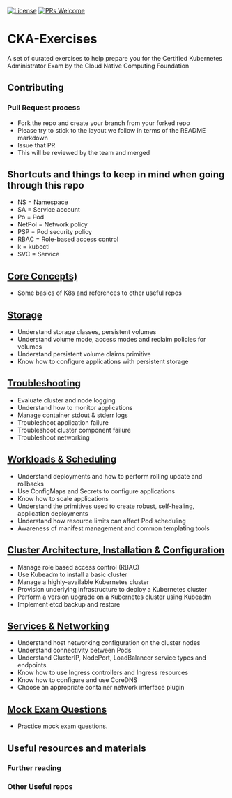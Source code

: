 [![License](https://img.shields.io/badge/License-Apache_2.0-blue.svg)](https://opensource.org/licenses/Apache-2.0)
[![PRs Welcome](https://img.shields.io/badge/PRs-welcome-brightgreen.svg?style=flat-square)](http://makeapullrequest.com)

# CKA-Exercises
A set of curated exercises to help prepare you for the Certified Kubernetes Administrator Exam by the Cloud Native Computing Foundation

## Contributing

### Pull Request process
  - Fork the repo and create your branch from your forked repo
  - Please try to stick to the layout we follow in terms of the README markdown
  - Issue that PR
  - This will be reviewed by the team and merged


## Shortcuts and things to keep in mind when going through this repo

- NS = Namespace
- SA = Service account
- Po = Pod
- NetPol = Network policy
- PSP = Pod security policy
- RBAC = Role-based access control
- k = kubectl
- SVC = Service

## [Core Concepts)](1-Basics)

- Some basics of K8s and references to other useful repos

## [Storage](2-Storage)

- Understand storage classes, persistent volumes
- Understand volume mode, access modes and reclaim policies for volumes
- Understand persistent volume claims primitive
- Know how to configure applications with persistent storage

## [Troubleshooting](3-Troubleshooting)

- Evaluate cluster and node logging
- Understand how to monitor applications
- Manage container stdout & stderr logs
- Troubleshoot application failure
- Troubleshoot cluster component failure
- Troubleshoot networking

## [Workloads & Scheduling](4-Workloads-Scheduling)

- Understand deployments and how to perform rolling update and rollbacks
- Use ConfigMaps and Secrets to configure applications
- Know how to scale applications
- Understand the primitives used to create robust, self-healing, application deployments
- Understand how resource limits can affect Pod scheduling
- Awareness of manifest management and common templating tools

## [Cluster Architecture, Installation & Configuration](5-ClusterArchitecture-Installation-Configuration)

- Manage role based access control (RBAC)
- Use Kubeadm to install a basic cluster
- Manage a highly-available Kubernetes cluster
- Provision underlying infrastructure to deploy a Kubernetes cluster
- Perform a version upgrade on a Kubernetes cluster using Kubeadm
- Implement etcd backup and restore

## [Services & Networking](6-Services-Networking)

- Understand host networking configuration on the cluster nodes
- Understand connectivity between Pods
- Understand ClusterIP, NodePort, LoadBalancer service types and endpoints
- Know how to use Ingress controllers and Ingress resources
- Know how to configure and use CoreDNS
- Choose an appropriate container network interface plugin

## [Mock Exam Questions](7-mock-exam-questions)

- Practice mock exam questions.

## Useful resources and materials

### Further reading

### Other Useful repos
